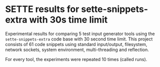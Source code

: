 # SETTE results for sette-snippets-extra with 30s time limit

Experimental results for comparing 5 test input generator tools using the `sette-snippets-extra` code base with 30 second time limit. This project consists of 61 code snippets using standard input/output, filesystem, network sockets, system environment, multi-threading and reflection.

For every tool, the experiments were repeated 10 times (called runs).
